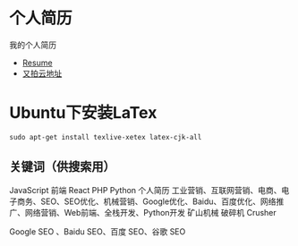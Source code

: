 # 个人简历

我的个人简历

* [Resume](./resume/resume.pdf)
* [又拍云地址](http://blog-music.test.upcdn.net/resume.pdf)

# Ubuntu下安装LaTex

```
sudo apt-get install texlive-xetex latex-cjk-all
```

## 关键词（供搜索用）

JavaScript 前端 React PHP Python 个人简历
工业营销、互联网营销、电商、电子商务、SEO、SEO优化、机械营销、Google优化、Baidu、百度优化、网络推广、网络营销、Web前端、全栈开发、Python开发
矿山机械 破碎机 Crusher

Google SEO 、Baidu SEO、百度 SEO、谷歌 SEO
